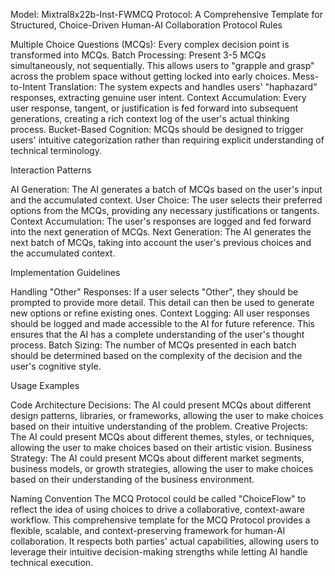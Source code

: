 Model: Mixtral8x22b-Inst-FWMCQ Protocol: A Comprehensive Template for Structured, Choice-Driven Human-AI Collaboration
Protocol Rules

Multiple Choice Questions (MCQs): Every complex decision point is transformed into MCQs.
Batch Processing: Present 3-5 MCQs simultaneously, not sequentially. This allows users to "grapple and grasp" across the problem space without getting locked into early choices.
Mess-to-Intent Translation: The system expects and handles users' "haphazard" responses, extracting genuine user intent.
Context Accumulation: Every user response, tangent, or justification is fed forward into subsequent generations, creating a rich context log of the user's actual thinking process.
Bucket-Based Cognition: MCQs should be designed to trigger users' intuitive categorization rather than requiring explicit understanding of technical terminology.

Interaction Patterns

AI Generation: The AI generates a batch of MCQs based on the user's input and the accumulated context.
User Choice: The user selects their preferred options from the MCQs, providing any necessary justifications or tangents.
Context Accumulation: The user's responses are logged and fed forward into the next generation of MCQs.
Next Generation: The AI generates the next batch of MCQs, taking into account the user's previous choices and the accumulated context.

Implementation Guidelines

Handling "Other" Responses: If a user selects "Other", they should be prompted to provide more detail. This detail can then be used to generate new options or refine existing ones.
Context Logging: All user responses should be logged and made accessible to the AI for future reference. This ensures that the AI has a complete understanding of the user's thought process.
Batch Sizing: The number of MCQs presented in each batch should be determined based on the complexity of the decision and the user's cognitive style.

Usage Examples

Code Architecture Decisions: The AI could present MCQs about different design patterns, libraries, or frameworks, allowing the user to make choices based on their intuitive understanding of the problem.
Creative Projects: The AI could present MCQs about different themes, styles, or techniques, allowing the user to make choices based on their artistic vision.
Business Strategy: The AI could present MCQs about different market segments, business models, or growth strategies, allowing the user to make choices based on their understanding of the business environment.

Naming Convention
The MCQ Protocol could be called "ChoiceFlow" to reflect the idea of using choices to drive a collaborative, context-aware workflow.
This comprehensive template for the MCQ Protocol provides a flexible, scalable, and context-preserving framework for human-AI collaboration. It respects both parties' actual capabilities, allowing users to leverage their intuitive decision-making strengths while letting AI handle technical execution.

